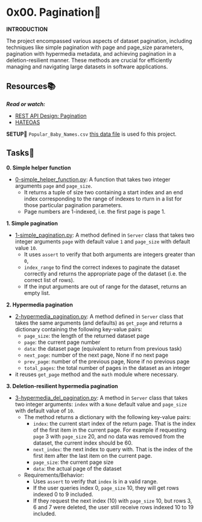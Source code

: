 # 0x00. Pagination:scroll:

**INTRODUCTION**

The project encompassed various aspects of dataset pagination, including techniques like simple pagination with page and page_size parameters, pagination with hypermedia metadata, and achieving pagination in a deletion-resilient manner. These methods are crucial for efficiently managing and navigating large datasets in software applications.

## Resources:books:
***Read or watch:***
- [REST API Design: Pagination](https://www.moesif.com/blog/technical/api-design/REST-API-Design-Filtering-Sorting-and-Pagination/#pagination)
- [HATEOAS](https://en.m.wikipedia.org/wiki/HATEOAS)

**SETUP**:wrench:
`Popular_Baby_Names.csv`
[this data file](./Popular_Baby_Names.csv) is used fo this project.

## Tasks:page_with_curl:
**0. Simple helper function**
- [0-simple_helper_function.py](./0-simple_helper_function.py): A function that takes two integer arguments `page` and `page_size`.
  - It returns a tuple of size two containing a start index and an end index corresponding to the range of indexes to rturn in a list for those particular pagination parameters.
  - Page numbers are 1-indexed, i.e. the first page is page 1.

**1. Simple pagination**
- [1-simple_pagination.py](./1-simple_pagination.py): A method defined in `Server` class that takes two integer arguments `page` with default value `1` and `page_size` with default value `10`.
  - It uses `assert` to verify that both arguments are integers greater than `0`,
  - `index_range` to find the correct indexes to paginate the dataset correctly and returns the appropriate page of the dataset (i.e. the correct list of rows).
  - If the input arguments are out of range for the dataset, returns an empty list.

**2. Hypermedia pagination**
- [2-hypermedia_pagination.py](./2-hypermedia_pagination.py): A method defined in `Server` class that takes the same arguments (and defaults) as `get_page` and returns a dictionary containing the following key-value pairs:
  - `page_size`: the length of the returned dataset page
  - `page`: the current page number
  - `data`: the dataset page (equivalent to return from previous task)
  - `next_page`: number of the next page, None if no next page
  - `prev_page`: number of the previous page, None if no previous page
  - `total_pages`: the total number of pages in the dataset as an integer
- it reuses `get_page` method and the `math` module where necessary.

**3. Deletion-resilient hypermedia pagination**
- [3-hypermedia_del_pagination.py](./3-hypermedia_del_pagination.py): A method in `Server` class that takes two integer arguments: `index` with a `None` default value and `page_size` with default value of `10`.
  - The method returns a dictionary with the following key-value pairs:
    - `index`: the current start index of the return page. That is the index of the first item in the current page. For example if requesting `page` 3 with `page_size` 20, and no data was removed from the dataset, the current index should be 60.
    - `next_index`: the next index to query with. That is the index of the first item after the last item on the current page.
    - `page_size`: the current page size
    - `data`: the actual page of the dataset
  - Requirements/Behavior:
    - Uses `assert` to verify that `index` is in a valid range.
    - If the user queries index 0, `page_size` 10, they will get rows indexed 0 to 9 included.
    - If they request the next index (10) with `page_size` 10, but rows 3, 6 and 7 were deleted, the user still receive rows indexed 10 to 19 included.

